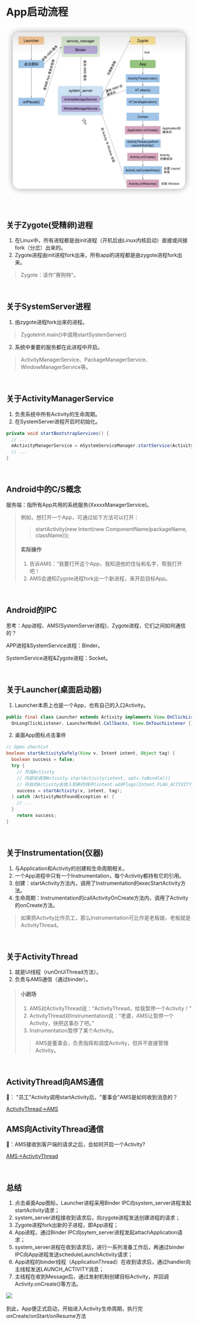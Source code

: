 # App启动流程

![](img/893bca0d.png)

<br>

## 关于Zygote(受精卵)进程

1. 在Linux中，所有进程都是由init进程（开机后由Linux内核启动）直接或间接fork（分岔）出来的。
2. Zygote进程由init进程fork出来，所有app的进程都是由zygote进程fork出来。
> Zygote：读作"赛狗特"。

<br>

## 关于SystemServer进程

1. 由zygote进程fork出来的进程。
  > ZygoteInit.main()中调用startSystemServer()
2. 系统中重要的服务都在此进程中开启。
  > ActivityManagerService、PackageManagerService、WindowManagerService等。

<br>

## 关于ActivityManagerService
1. 负责系统中所有Activity的生命周期。
2. 在SystemServer进程开启时初始化。
  ```java
  private void startBootstrapServices() {
    // ...
    mActivityManagerService = mSystemServiceManager.startService(ActivityManagerService.Lifecycle.class).getService();
    // ...
  }
  ```

<br>

## Android中的C/S概念
服务端：指所有App共用的系统服务(XxxxxManagerService)。
> 例如，想打开一个App，可通过如下方法可以打开：
> > startActivity(new Intent(new ComponentName(packageName, className)));
> #### 实际操作
> 1. 告诉AMS：“我要打开这个App，我知道他的住址和名字，帮我打开吧！
> 2. AMS会通知Zygote进程fork出一个新进程，来开启目标App。

<br>

## Android的IPC
思考：App进程、AMS(SystemServer进程)、Zygote进程，它们之间如何通信的？

APP进程&SystemService进程：Binder。

SystemService进程&Zygote进程：Socket。

<br>

## 关于Launcher(桌面启动器)
1. Launcher本质上也是一个App，也有自己的入口Activity。
  ```java
  public final class Launcher extends Activity implements View.OnClickListener,
    OnLongClickListener, LauncherModel.Callbacks, View.OnTouchListener {}
  ```
2. 桌面App图标点击事件
  ```java
  // Open shortcut
  boolean startActivitySafely(View v, Intent intent, Object tag) {
    boolean success = false;
    try {
      // 开启Activity
      // 内部会调用Activity.startActivity(intent, opts.toBundle())
      // 开启的Activity会放入到新的栈中(intent.addFlags(Intent.FLAG_ACTIVITY_NEW_TASK));
      success = startActivity(v, intent, tag);
    } catch (ActivityNotFoundException e) {
      // ...
    }
      return success;
  }
  ```
  
<br>

## 关于Instrumentation(仪器)
1. 与Application和Activity的创建和生命周期相关。
2. 一个App进程中只有一个Instrumentation，每个Activity都持有它的引用。
3. 创建：startActivity方法内，调用了Instrumentation的execStartActivity方法。
4. 生命周期：Instrumentation的callActivityOnCreate方法内，调用了Activity的onCreate方法。

> 如果把Activity比作员工，那么Instrumentation可比作是老板娘，老板就是ActivityThread。

<br>

## 关于ActivityThread
1. 就是UI线程（runOnUiThread方法）。
2. 负责与AMS通信（通过binder）。
  > #### 小剧场
  > 1. AMS对ActivityThread说：“ActivityThread，给我暂停一个Activity！”
  > 2. ActivityThread对Instrumentation说：“老婆，AMS让暂停一个Activity，快把这事办了吧。”
  > 3. Instrumentation暂停了某个Activity。
  > > AMS是董事会，负责指挥和调度Activity，但并不直接管理Activity。

<br>




## ActivityThread向AMS通信

🤔： "员工"Activity调用startActivity后，"董事会"AMS是如何收到消息的？

[ActivityThread→AMS](../../../ipc/doc/ActivityThread→AMS.md)


## AMS向ActivityThread通信

🤔：AMS接收到客户端的请求之后，会如何开启一个Activity?

[AMS→ActivityThread](../../../ipc/doc/AMS→ActivityThread.md)


<br>


## 总结

1. 点击桌面App图标，Launcher进程采用Binder IPC向system_server进程发起startActivity请求；
2. system_server进程接收到请求后，向zygote进程发送创建进程的请求；
3. Zygote进程fork出新的子进程，即App进程；
4. App进程，通过Binder IPC向sytem_server进程发起attachApplication请求；
5. system_server进程在收到请求后，进行一系列准备工作后，再通过binder IPC向App进程发送scheduleLaunchActivity请求；
6. App进程的binder线程（ApplicationThread）在收到请求后，通过handler向主线程发送LAUNCH_ACTIVITY消息；
7. 主线程在收到Message后，通过发射机制创建目标Activity，并回调Activity.onCreate()等方法。

![](../../../ipc/img/af45dd12.png)

到此，App便正式启动，开始进入Activity生命周期，执行完onCreate/onStart/onResume方法
